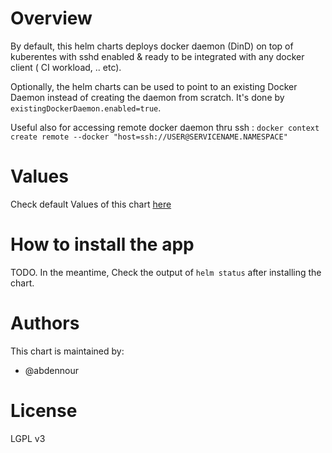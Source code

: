 # Overview
By default, this helm charts deploys docker daemon (DinD) on top of kuberentes with sshd enabled & ready to be integrated with any docker client ( CI workload, .. etc).

Optionally, the helm charts can be used to point to an existing Docker Daemon instead of creating the daemon from scratch. It's done by `existingDockerDaemon.enabled=true`.

Useful also for accessing remote docker daemon thru ssh : `docker context create remote --docker "host=ssh://USER@SERVICENAME.NAMESPACE"`


# Values

Check default Values of this chart [here]( 
https://github.com/ElmCompany/helm-charts/blob/master/charts/docker-daemon-sshd/values.yaml)

# How to install the app 

TODO. In the meantime, Check the output of `helm status` after installing the chart.

# Authors

This chart is maintained by: 
- @abdennour 

# License

LGPL v3